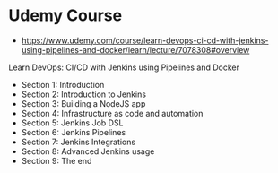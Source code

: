 # Udemy Course 

- https://www.udemy.com/course/learn-devops-ci-cd-with-jenkins-using-pipelines-and-docker/learn/lecture/7078308#overview

Learn DevOps: CI/CD with Jenkins using Pipelines and Docker

- Section 1: Introduction
- Section 2: Introduction to Jenkins
- Section 3: Building a NodeJS app
- Section 4: Infrastructure as code and automation
- Section 5: Jenkins Job DSL
- Section 6: Jenkins Pipelines
- Section 7: Jenkins Integrations
- Section 8: Advanced Jenkins usage
- Section 9: The end 